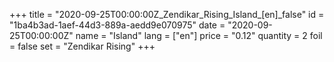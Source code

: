 +++
title = "2020-09-25T00:00:00Z_Zendikar_Rising_Island_[en]_false"
id = "1ba4b3ad-1aef-44d3-889a-aedd9e070975"
date = "2020-09-25T00:00:00Z"
name = "Island"
lang = ["en"]
price = "0.12"
quantity = 2
foil = false
set = "Zendikar Rising"
+++
